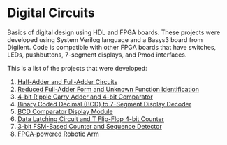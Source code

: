 # Digital Circuits
Basics of digital design using HDL and FPGA boards. These projects were 
developed using System Verilog language and a Basys3 board from Digilent. Code 
is compatible with other FPGA boards that have switches, LEDs, pushbuttons,
7-segment displays, and Pmod interfaces.

This is a list of the projects that were developed:

1. [Half-Adder and Full-Adder Circuits](Project_01)
2. [Reduced Full-Adder Form and Unknown Function Identification](Project_01)
3. [4-bit Ripple Carry Adder and 4-bit Comparator](Project_01)
4. [Binary Coded Decimal (BCD) to 7-Segment Display Decoder](Project_01)
5. [BCD Comparator Display Module](Project_01)
6. [Data Latching Circuit and T Flip-Flop 4-bit Counter](Project_01)
7. [3-bit FSM-Based Counter and Sequence Detector](Project_01)
8. [FPGA-powered Robotic Arm](Project_01)